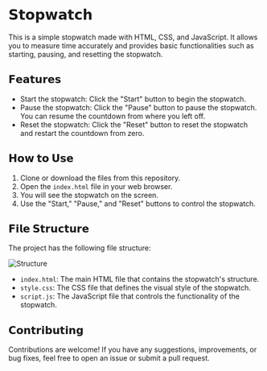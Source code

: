 # 𝗦𝘁𝗼𝗽𝘄𝗮𝘁𝗰𝗵

This is a simple stopwatch made with HTML, CSS, and JavaScript. It allows you to measure time accurately and provides basic functionalities such as starting, pausing, and resetting the stopwatch.

## 𝗙𝗲𝗮𝘁𝘂𝗿𝗲𝘀
- Start the stopwatch: Click the "Start" button to begin the stopwatch.
- Pause the stopwatch: Click the "Pause" button to pause the stopwatch. You can resume the countdown from where you left off.
- Reset the stopwatch: Click the "Reset" button to reset the stopwatch and restart the countdown from zero.

## 𝗛𝗼𝘄 𝘁𝗼 𝗨𝘀𝗲
1. Clone or download the files from this repository.
2. Open the `index.html` file in your web browser.
3. You will see the stopwatch on the screen.
4. Use the "Start," "Pause," and "Reset" buttons to control the stopwatch.

## 𝗙𝗶𝗹𝗲 𝗦𝘁𝗿𝘂𝗰𝘁𝘂𝗿𝗲

The project has the following file structure:

![Structure](https://github.com/ByAlyck/Stopwatch/assets/113322342/74331728-96e9-41c8-a08d-9a4dea5ebd30)



- `index.html`: The main HTML file that contains the stopwatch's structure.
- `style.css`: The CSS file that defines the visual style of the stopwatch.
- `script.js`: The JavaScript file that controls the functionality of the stopwatch.

## 𝗖𝗼𝗻𝘁𝗿𝗶𝗯𝘂𝘁𝗶𝗻𝗴
Contributions are welcome! If you have any suggestions, improvements, or bug fixes, feel free to open an issue or submit a pull request.

